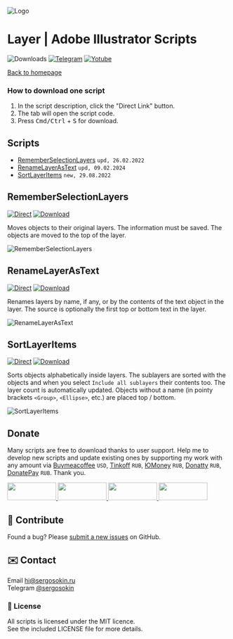 ![Logo](https://i.ibb.co/mF018gV/emblem.png)

# Layer | Adobe Illustrator Scripts

![Downloads](https://img.shields.io/badge/Downloads-26k-27CF7D.svg) [![Telegram](https://img.shields.io/badge/Telegram%20Channel-%40aiscripts-0088CC.svg)](https://t.me/aiscripts) [![Yotube](https://img.shields.io/badge/Youtube-%40SergOsokinArt-FF0000.svg)](https://www.youtube.com/c/SergOsokinArt/videos)

[Back to homepage](../README.md)

### How to download one script 
1. In the script description, click the "Direct Link" button.
2. The tab will open the script code.
3. Press <kbd>Cmd/Ctrl</kbd> + <kbd>S</kbd> for download.

## Scripts
* [RememberSelectionLayers](https://github.com/creold/illustrator-scripts/blob/master/md/Layer.md#rememberselectionlayers) `upd, 26.02.2022`
* [RenameLayerAsText](https://github.com/creold/illustrator-scripts/blob/master/md/Layer.md#renamelayerastext) `upd, 09.02.2024`
* [SortLayerItems](https://github.com/creold/illustrator-scripts/blob/master/md/Layer.md#sortlayeritems) `new, 29.08.2022`

## RememberSelectionLayers
[![Direct](https://img.shields.io/badge/Direct%20Link-RememberSelectionLayers.jsx-FF6900.svg)](https://rebrand.ly/rmbsellyr) [![Download](https://img.shields.io/badge/Download%20All-Zip%20archive-0088CC.svg)](https://bit.ly/2M0j95N)

Moves objects to their original layers. The information must be saved. The objects are moved to the top of the layer.

![RememberSelectionLayers](https://i.ibb.co/SJq5rj9/Remember-Selection-Layers.gif)

## RenameLayerAsText
[![Direct](https://img.shields.io/badge/Direct%20Link-RenameLayerAsText.jsx-FF6900.svg)](https://rebrand.ly/renlyrtxt) [![Download](https://img.shields.io/badge/Download%20All-Zip%20archive-0088CC.svg)](https://bit.ly/2M0j95N)

Renames layers by name, if any, or by the contents of the text object in the layer. The source is optionally the first top or bottom text in the layer.

![RenameLayerAsText](https://i.ibb.co/vQ1p7gx/Rename-Layer-As-Text.gif)

## SortLayerItems
[![Direct](https://img.shields.io/badge/Direct%20Link-SortLayerItems.jsx-FF6900.svg)](https://rebrand.ly/sortlyrit) [![Download](https://img.shields.io/badge/Download%20All-Zip%20archive-0088CC.svg)](https://bit.ly/2M0j95N)

Sorts objects alphabetically inside layers. The sublayers are sorted with the objects and when you select `Include all sublayers` their contents too. The layer count is automatically updated. Objects without a name (in pointy brackets `<Group>`, `<Ellipse>`, etc.) are placed top / bottom.

![SortLayerItems](https://i.ibb.co/R9wQS7t/Sort-Layer-Items.gif)

## Donate
Many scripts are free to download thanks to user support. Help me to develop new scripts and update existing ones by supporting my work with any amount via [Buymeacoffee] `USD`, [Tinkoff] `RUB`, [ЮMoney] `RUB`, [Donatty] `RUB`, [DonatePay] `RUB`. Thank you.

[Buymeacoffee]: https://www.buymeacoffee.com/osokin
[Tinkoff]: https://www.tinkoff.ru/rm/osokin.sergey127/SN67U9405/
[ЮMoney]: https://yoomoney.ru/to/410011149615582
[Donatty]: https://donatty.com/sergosokin
[DonatePay]: https://new.donatepay.ru/@osokin

<a href="https://www.buymeacoffee.com/osokin">
  <img width="111" height="40" src="https://i.ibb.co/0ssTJQ1/bmc-badge.png">
</a>

<a href="https://yoomoney.ru/to/410011149615582">
  <img width="111" height="40" src="https://i.ibb.co/wwrYWJ5/yoomoney-badge.png">
</a>

<a href="https://donatty.com/sergosokin">
  <img width="111" height="40" src="https://i.ibb.co/s61FGCn/donatty-badge.png">
</a>

<a href="https://new.donatepay.ru/@osokin">
  <img width="111" height="40" src="https://i.ibb.co/0KJ94ND/donatepay-badge.png">
</a>

## 🤝 Contribute

Found a bug? Please [submit a new issues](https://github.com/creold/illustrator-scripts/issues) on GitHub.

## ✉️ Contact
Email <hi@sergosokin.ru>  
Telegram [@sergosokin](https://t.me/sergosokin)

### 📝 License

All scripts is licensed under the MIT licence.  
See the included LICENSE file for more details.